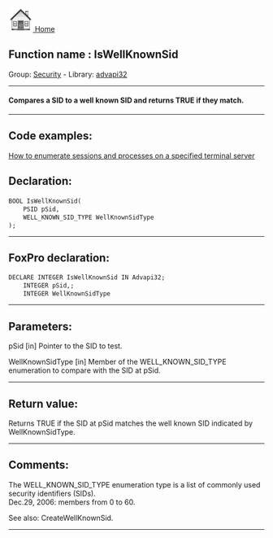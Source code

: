 [<img src="../../images/home.png"> Home ](https://github.com/VFPX/Win32API)  

## Function name : IsWellKnownSid
Group: [Security](../../functions_group.md#Security)  -  Library: [advapi32](../../../libraries.md#advapi32)  
***  


#### Compares a SID to a well known SID and returns TRUE if they match.

***  


## Code examples:
[How to enumerate sessions and processes on a specified terminal server](../../samples/sample_519.md)  

## Declaration:
```foxpro  
BOOL IsWellKnownSid(
	PSID pSid,
	WELL_KNOWN_SID_TYPE WellKnownSidType
);  
```  
***  


## FoxPro declaration:
```foxpro  
DECLARE INTEGER IsWellKnownSid IN Advapi32;
	INTEGER pSid,;
	INTEGER WellKnownSidType  
```  
***  


## Parameters:
pSid 
[in] Pointer to the SID to test. 

WellKnownSidType 
[in] Member of the WELL_KNOWN_SID_TYPE enumeration to compare with the SID at pSid.   
***  


## Return value:
Returns TRUE if the SID at pSid matches the well known SID indicated by WellKnownSidType.  
***  


## Comments:
The WELL_KNOWN_SID_TYPE enumeration type is a list of commonly used security identifiers (SIDs).  
Dec.29, 2006: members from 0 to 60.  
  
See also: CreateWellKnownSid.  
  
***  


